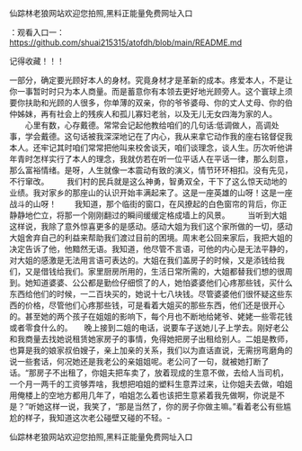 仙踪林老狼网站欢迎您拍照,黑料正能量免费网址入口

：观看入口一：https://github.com/shuai215315/atofdh/blob/main/README.md


记得收藏！！！



一部分，确定要光顾好本人的身材。究竟身材才是革新的成本。疼爱本人，不是让你一事暂时时只为本人商量。而是蓄意你有本领去更好地光顾旁人。这个寰球上须要你扶助和光顾的人很多，你单薄的双亲，你的爷爷婆母、你的丈人丈母、你的伯仲姊妹，再有社会上的残疾人和孤儿寡妇老翁，以及无儿无女四海为家的人。
　　心里有数，心存戴德。常常会记起他教给咱们的几句话:低调做人，高调处事，学会戴德。这句话被我深深地记在了内心，我从来拿它动作我的座右铭督促我本人。还牢记其时咱们常常把他叫来校舍谈天，咱们谈理念，谈人生。历次听他讲年青时怎样实行了本人的理念，我就仿若在听一位平话人在平话一律，那么刻意，那么富裕情绪。是呀，人生就像一本震动有致的演义，情节环环相扣。没有先见，不行窜改。
　　我们村的民兵就是这么神勇，智勇双全，干下了这么惊天动地的业绩。我对家乡的那座山的认识开始丰满起来了。这是一座英雄的山呀！这是一座战斗的山呀！
　　我知道，那个临街的窗口，在风撩起的白色窗帘的背后，你正静静地伫立，将那一个刚刚翻过的瞬间缓缓定格成墙上的风景。
　　当听到大姐这样说，我除了意外惊喜更多的是感动。感动大姐为我们这个家所做的一切，感动大姐舍弃自己的利益来帮助我们渡过目前的困境。周末老公回来家后，我把大姐的决定告诉了他，他黯然无语。我知道，他尽管不言语，可他的内心是无法平静的，对大姐的感激是无法用言语可表达的。大姐在我们盖房子的时候，又是添钱给我们，又是借钱给我们。家里厨房所用的，生活日常所需的，大姐都替我们想的很周到。她知道婆婆、公公都是勤俭仔细惯了的人，她怕婆婆他们心疼那些钱，买什么东西给他们的时候，一二百块买的，她说十七八块钱。尽管婆婆他们很怀疑这些东西的价格，尽管他们心疼那些钱，可是看着大姐买的那些东西，他们还是很开心的。甚至她的两个孩子在姐姐的影响下，每个月也不断地给姥爷、姥姥一些零花钱或者零食什么的。　　晚上接到二姐的电话，说要车子送她儿子上学去。刚好老公和我商量去找她说租赁她家房子的事情，免得她把房子出租给别人。二姐是教师，也算是我的娘家叔伯嫂子，亲上加亲的关系，我们以为直话直说，无需拐弯磨角的说一些套话，何况她还是我老公的亲姐姐呢。老公问了一句，就被她打断了话。“那房子不出租了，你姐夫把车卖了，放着现成的生意不做，去给人当司机，一个月一两千的工资够弄啥，我想把咱姐的塑料生意弄过来，让你姐夫去做，咱姐用俺楼上的空地方都用几年了，咱姐怎么着也该把生意紧着我先做啊，你说是不是？”听她这样一说，我笑了，“那是当然了，你的房子你做主嘛。”看着老公有些尴尬的样子，我知道这次老公碰壁又碰的不轻。-







仙踪林老狼网站欢迎您拍照,黑料正能量免费网址入口
